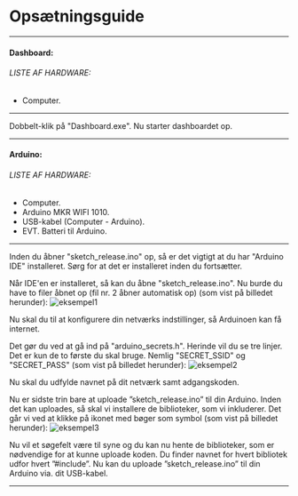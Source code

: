# Opsætningsguide

---

#### Dashboard:

###### LISTE AF HARDWARE:

-   Computer.

---

Dobbelt-klik på "Dashboard.exe". Nu starter dashboardet op.

---

#### Arduino:

###### LISTE AF HARDWARE:

-   Computer.
-   Arduino MKR WIFI 1010.
-   USB-kabel (Computer - Arduino).
-   EVT. Batteri til Arduino.

---

Inden du åbner "sketch_release.ino" op, så er det vigtigt at du har "Arduino IDE" installeret. Sørg for at det er installeret inden du fortsætter.

Når IDE'en er installeret, så kan du åbne "sketch_release.ino".
Nu burde du have to filer åbnet op (fil nr. 2 åbner automatisk op) (som vist på billedet herunder):
![eksempel1](image.png)

Nu skal du til at konfigurere din netværks indstillinger, så Arduinoen kan få internet.

Det gør du ved at gå ind på "arduino_secrets.h". Herinde vil du se tre linjer. Det er kun de to første du skal bruge. Nemlig "SECRET_SSID" og "SECRET_PASS" (som vist på billedet herunder):
![eksempel2](image-1.png)

Nu skal du udfylde navnet på dit netværk samt adgangskoden.

Nu er sidste trin bare at uploade ”sketch_release.ino” til din Arduino. Inden det kan uploades, så skal vi installere de biblioteker, som vi inkluderer. Det går vi ved at klikke på ikonet med bøger som symbol (som vist på billedet herunder):
![eksempel3](image-2.png)

Nu vil et søgefelt være til syne og du kan nu hente de biblioteker, som er nødvendige for at kunne uploade koden. Du finder navnet for hvert bibliotek udfor hvert ”#include”.
Nu kan du uploade ”sketch_release.ino” til din Arduino via. dit USB-kabel.

---
